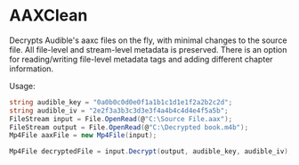 # AAXClean
Decrypts Audible's aaxc files on the fly, with minimal changes to the source file. All file-level and stream-level metadata is preserved. There is an option for reading/writing file-level metadata tags and adding different chapter information.

Usage:
```C#
string audible_key = "0a0b0c0d0e0f1a1b1c1d1e1f2a2b2c2d";
string audible_iv = "2e2f3a3b3c3d3e3f4a4b4c4d4e4f5a5b";
FileStream input = File.OpenRead(@"C:\Source File.aax");
FileStream output = File.OpenRead(@"C:\Decrypted book.m4b");
Mp4File aaxFile = new Mp4File(input);

Mp4File decryptedFile = input.Decrypt(output, audible_key, audible_iv);
```
